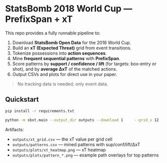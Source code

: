# StatsBomb 2018 World Cup — PrefixSpan + xT

This repo provides a fully runnable pipeline to:
1) Download **StatsBomb Open Data** for the 2018 World Cup.
2) Build an **xT (Expected Threat)** grid from event transitions.
3) Tokenize possessions into **action sequences**.
4) Mine **frequent sequential patterns** with **PrefixSpan**.
5) Score patterns by **support / confidence / lift** (for targets: box-entry or shot),
   and by **average ΔxT** of the matched actions.
6) Output CSVs and plots for direct use in your paper.

> No tracking data is needed; only event data.

## Quickstart

```bash
pip install -r requirements.txt

python -m sbxt.main --output_dir outputs --download 1     --grid_x 12 --grid_y 8 --minsup 0.005 --maxlen 5 --top_k 30
```

Artifacts:
- `outputs/xt_grid.csv` — the xT value per grid cell
- `outputs/patterns.csv` — mined patterns with sup/conf/lift/ΔxT
- `outputs/plots/xt_heatmap.png` — xT heatmap
- `outputs/plots/pattern_*.png` — example path overlays for top patterns
